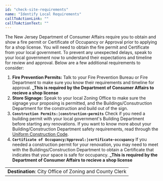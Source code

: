```yaml
---
id: "check-site-requirements"
name: "Identify Local Requirements"
callToActionLink: ""
callToActionText: ""
---
```


The New Jersey Department of Consumer Affairs require you to obtain and show a fire permit or Certificate of Occupancy or Approval prior to applying for a shop license. You will need to obtain the fire permit and Certificate from your local government. To prevent any unexpected delays, speak to your local government now to understand their expectations and timeline for review and approval. Below are a few additional requirements to consider:
        
1) **Fire Prevention Permits:** Talk to your Fire Prevention Bureau or Fire Department to make sure you know their requirements and timeline for approval. **_This is required by the Department of Consumer Affairs to recieve a shop license**
2) **Store Signage:** Speak to your local Zoning Office to make sure the signage your proposing is permitted, and the Buildings/Consutruction Department for the construction and build out of the sign.
3) **`Construction Permits:|construction-permits`** Check if you need a building permit with your local government's Building Department before starting any renovations. If you want to know more about your Building/Construction Department safety requirements, read through the [Uniform Construction Code](https://nj.gov/dca/divisions/codes/codreg/ucc.html).
4) **`Certificate of Occupancy/Approval:|certificate-occupancy`** If you needed a construction permit for your renovation, you may need to meet with the  Buildings/Construction Department to obtain a Certificate that indicates that your space is safe for occupancy. **_This is required by the Department of Consumer Affairs to recieve a shop license**

||
|---|
| **Destination**: City Office of Zoning and County Clerk |
